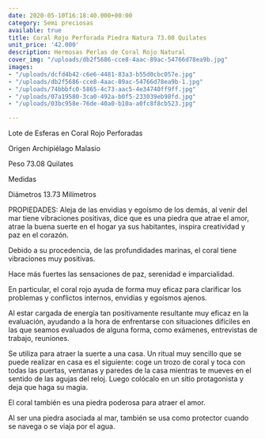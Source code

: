 ```yaml
---
date: 2020-05-10T16:18:40.000+00:00
category: Semi preciosas
available: true
title: Coral Rojo Perforada Piedra Natura 73.08 Quilates
unit_price: '42.000'
description: Hermosas Perlas de Coral Rojo Natural
cover_img: "/uploads/db2f5686-cce8-4aac-89ac-54766d78ea9b.jpg"
images:
- "/uploads/dcfd4b42-c6e6-4481-83a3-b55d0cbc057e.jpg"
- "/uploads/db2f5686-cce8-4aac-89ac-54766d78ea9b-1.jpg"
- "/uploads/74bbbfc0-5865-4c73-aac5-4e34740ff9ff.jpg"
- "/uploads/07a19580-3ca0-492a-b0f5-233039eb98fd.jpg"
- "/uploads/03bc958e-76de-40a0-b10a-a0fc8f8cb523.jpg"

---
```

Lote de Esferas en Coral Rojo Perforadas

Origen Archipiélago Malasio 

Peso 73.08 Quilates 

Medidas 

Diámetros 13.73 Milímetros 

PROPIEDADES: Aleja de las envidias y egoísmo de los demás, al venir del mar tiene vibraciones positivas, dice que es una piedra que atrae el amor, atrae la buena suerte en el hogar ya sus habitantes, inspira creatividad y paz en el corazón.

Debido a su procedencia, de las profundidades marinas, el coral tiene vibraciones muy positivas.

Hace más fuertes las sensaciones de paz, serenidad e imparcialidad.

En particular, el coral rojo ayuda de forma muy eficaz para clarificar los problemas y conflictos internos, envidias y egoísmos ajenos.

Al estar cargada de energía tan positivamente resultante muy eficaz en la evaluación, ayudando a la hora de enfrentarse con situaciones difíciles en las que seamos evaluados de alguna forma, como exámenes, entrevistas de trabajo, reuniones.

Se utiliza para atraer la suerte a una casa. Un ritual muy sencillo que se puede realizar en casa es el siguiente: coge un trozo de coral y toca con todas las puertas, ventanas y paredes de la casa mientras te mueves en el sentido de las agujas del reloj. Luego colócalo en un sitio protagonista y deja que haga su magia.

El coral también es una piedra poderosa para atraer el amor.

Al ser una piedra asociada al mar, también se usa como protector cuando se navega o se viaja por el agua.